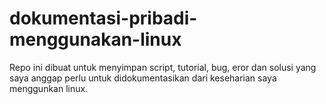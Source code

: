 # dokumentasi-pribadi-menggunakan-linux

Repo ini dibuat untuk menyimpan script, tutorial, bug, eror dan solusi yang saya anggap perlu untuk didokumentasikan dari keseharian saya menggunkan linux.
